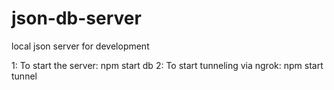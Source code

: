 # json-db-server
local json server for development

1: To start the server: npm start db
2: To start tunneling via ngrok: npm start tunnel
